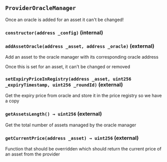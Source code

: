 ## `ProviderOracleManager`

Once an oracle is added for an asset it can't be changed!

### `constructor(address _config)` (internal)

### `addAssetOracle(address _asset, address _oracle)` (external)

Add an asset to the oracle manager with its corresponding oracle address

Once this is set for an asset, it can't be changed or removed

### `setExpiryPriceInRegistry(address _asset, uint256 _expiryTimestamp, uint256 _roundId)` (external)

Get the expiry price from oracle and store it in the price registry so we have a copy

### `getAssetsLength() → uint256` (external)

Get the total number of assets managed by the oracle manager

### `getCurrentPrice(address _asset) → uint256` (external)

Function that should be overridden which should return the current price of an asset from the provider
